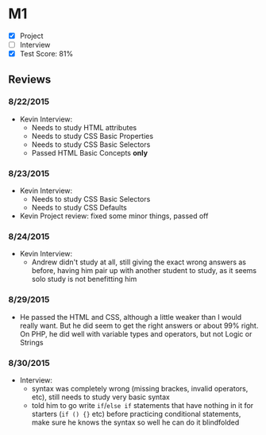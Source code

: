 # M1

- [x] Project
- [ ] Interview
- [x] Test Score: 81%

## Reviews

### 8/22/2015

- Kevin Interview: 
  - Needs to study HTML attributes
  - Needs to study CSS Basic Properties
  - Needs to study CSS Basic Selectors
  - Passed HTML Basic Concepts **only**

### 8/23/2015

- Kevin Interview:
  - Needs to study CSS Basic Selectors
  - Needs to study CSS Defaults
- Kevin Project review: fixed some minor things, passed off

### 8/24/2015

- Kevin Interview:
  - Andrew didn't study at all, still giving the exact wrong answers as before, having him pair up with another student to study, as it seems solo study is not benefitting him

### 8/29/2015

- He passed the HTML and CSS, although a little weaker than I would really want. But he did seem to get the right answers or about 99% right. On PHP, he did well with variable types and operators, but not Logic or Strings

### 8/30/2015

- Interview:
  - syntax was completely wrong (missing brackes, invalid operators, etc), still needs to study very basic syntax
  - told him to go write `if`/`else if` statements that have nothing in it for starters (`if () {}` etc) before practicing conditional statements, make sure he knows the syntax so well he can do it blindfolded
